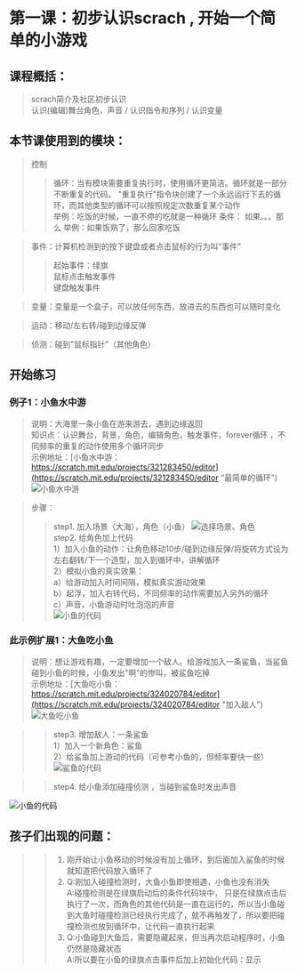 # 第一课：初步认识scrach , 开始一个简单的小游戏

## 课程概括：
> scrach简介及社区初步认识    
> 认识(编辑)舞台角色，声音 / 认识指令和序列 / 认识变量

## 本节课使用到的模块：
> 控制
>> 循环：当有模块需要重复执行时，使用循环更简洁。循环就是一部分不断重复的代码。
        "重复执行"指令块创建了一个永远运行下去的循环，而其他类型的循环可以按照规定次数重复某个动作  
        举例：吃饭的时候，一直不停的吃就是一种循环
>> 条件： 如果。。。那么
        举例：如果饭熟了，那么回家吃饭 

> 事件：计算机检测到的按下键盘或者点击鼠标的行为叫"事件"   
>> 起始事件：绿旗   
>> 鼠标点击触发事件   
>> 键盘触发事件   

> 变量：变量是一个盒子，可以放任何东西，放进去的东西也可以随时变化

> 运动：移动/左右转/碰到边缘反弹

> 侦测：碰到"鼠标指针"（其他角色）

## 开始练习
### 例子1：小鱼水中游    
> 说明：大海里一条小鱼在游来游去，遇到边缘返回   
> 知识点：认识舞台，背景，角色，编辑角色，触发事件，forever循环 ，不同频率的重复的动作使用多个循环同步     
> 示例地址：[小鱼水中游：https://scratch.mit.edu/projects/321283450/editor](https://scratch.mit.edu/projects/321283450/editor "最简单的循环")
![小鱼水中游](https://raw.githubusercontent.com/jellier/teachkidscratch/master/thumb/fishSwim.jpg)

> 步骤：
>> step1. 加入场景（大海），角色（小鱼） 
![选择场景、角色](https://raw.githubusercontent.com/jellier/teachkidscratch/master/thumb/fishSwim_choose.jpg)     
>> step2. 给角色加上代码   
        1）加入小鱼的动作：让角色移动10步/碰到边缘反弹/将旋转方式设为左右翻转/下一个造型，加入到循环中，讲解循环              
        2）模拟小鱼的真实效果：   
            a）给游动加入时间间隔，模拟真实游动效果    
            b）起浮，加入右转代码，不同频率的动作需要加入另外的循环  
            c）声音，小鱼游动时吐泡泡的声音    
![小鱼的代码](https://raw.githubusercontent.com/jellier/teachkidscratch/master/thumb/fishSwim_code.jpg)        

 
### 此示例扩展1：大鱼吃小鱼   
> 说明：想让游戏有趣，一定要增加一个敌人。给游戏加入一条鲨鱼，当鲨鱼碰到小鱼的时候，小鱼发出"啊"的惨叫，被鲨鱼吃掉    
> 示例地址：[大鱼吃小鱼：https://scratch.mit.edu/projects/324020784/editor](https://scratch.mit.edu/projects/324020784/editor "加入敌人")  
![大鱼吃小鱼](https://raw.githubusercontent.com/jellier/teachkidscratch/master/thumb/EatFish1.jpg) 
  
>> step3. 增加敌人：一条鲨鱼    
        1）加入一个新角色：鲨鱼    
        2）给鲨鱼加上游动的代码（可参考小鱼的，但频率要快一些）   
![鲨鱼的代码](https://raw.githubusercontent.com/jellier/teachkidscratch/master/thumb/EatFish1_shark.jpg) 

>> step4. 给小鱼添加碰撞侦测 ，当碰到鲨鱼时发出声音    
   
![小鱼的代码](https://raw.githubusercontent.com/jellier/teachkidscratch/master/thumb/EatFish1_fish.jpg)



## 孩子们出现的问题：  
>>1. 刚开始让小鱼移动的时候没有加上循环，到后面加入鲨鱼的时候就知道把代码放入循环了    
>>2. Q:刚加入碰撞检测时，大鱼小鱼即使相遇，小鱼也没有消失   
     A:碰撞检测是在绿旗启动后的条件代码块中， 只是在绿旗点击后执行了一次，而角色的其他代码是一直在运行的，所以当小鱼碰到大鱼时碰撞检测已经执行完成了，就不再触发了，所以要把碰撞检测也放到循环中，让代码一直执行起来      
>>3. Q:小鱼碰到大鱼后，需要隐藏起来，但当再次启动程序时，小鱼仍然是隐藏状态   
     A:所以要在小鱼的绿旗点击事件后加上初始化代码：显示     

        




 


